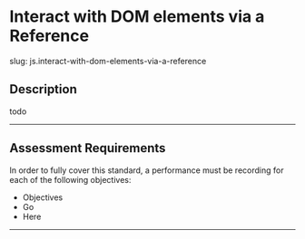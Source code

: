 # Interact with DOM elements via a Reference

slug: js.interact-with-dom-elements-via-a-reference

## Description
todo

---
## Assessment Requirements
In order to fully cover this standard, a performance must be recording for each of the following objectives:

- Objectives
- Go
- Here


---
